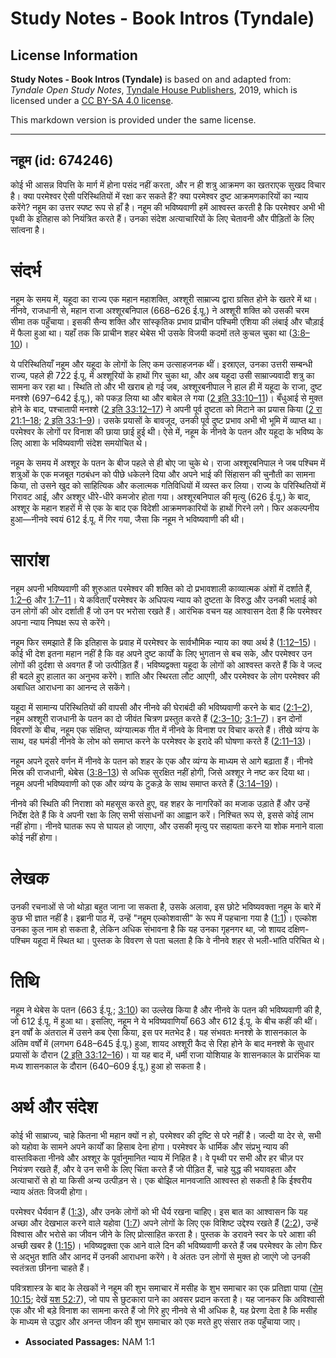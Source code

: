 # Study Notes - Book Intros (Tyndale)

## License Information

**Study Notes - Book Intros (Tyndale)** is based on and adapted from: _Tyndale Open Study Notes_, [Tyndale House Publishers](https://tyndaleopenresources.com/), 2019, which is licensed under a [CC BY-SA 4.0 license](https://creativecommons.org/licenses/by-sa/4.0/legalcode.en).

This markdown version is provided under the same license.



--------------------------------

## नहूम (id: 674246)

कोई भी आसन्न विपत्ति के मार्ग में होना पसंद नहीं करता, और न ही शत्रु आक्रमण का खतराएक सुखद विचार है। क्या परमेश्वर ऐसी परिस्थितियों में रक्षा कर सकते हैं? क्या परमेश्वर दुष्ट आक्रमणकारियों का न्याय करेंगे? नहूम का उत्तर स्पष्ट रूप से हाँ है। नहूम की भविष्यवाणी हमें आश्वस्त करती है कि परमेश्वर अभी भी पृथ्वी के इतिहास को नियंत्रित करते हैं। उनका संदेश अत्याचारियों के लिए चेतावनी और पीड़ितों के लिए सांत्वना है।

संदर्भ
======

नहूम के समय में, यहूदा का राज्य एक महान महाशक्ति, अश्शूरी साम्राज्य द्वारा ग्रसित होने के खतरे में था। नीनवे, राजधानी से, महान राजा अश्शूरबनिपाल (668–626 ई.पू.) ने अश्शूरी शक्ति को उसकी चरम सीमा तक पहुँचाया। इसकी सैन्य शक्ति और सांस्कृतिक प्रभाव प्राचीन पश्चिमी एशिया की लंबाई और चौड़ाई में फैला हुआ था। यहाँ तक कि प्राचीन शहर थेबेस भी उसके विजयी कदमों तले कुचल चुका था ([3:8–10](https://ref.ly/Nah3:8-Nah3:10))।

ये परिस्थितियाँ नहूम और यहूदा के लोगों के लिए कम उत्साहजनक थीं। इस्राएल, उनका उत्तरी सम्बन्धी राज्य, पहले ही 722 ई.पू. में अश्शूरियों के हाथों गिर चुका था, और अब यहूदा उसी साम्राज्यवादी शत्रु का सामना कर रहा था। स्थिति तो और भी खराब हो गई जब, अश्शूरबनीपाल ने हाल ही में यहूदा के राजा, दुष्ट मनश्शे (697–642 ई.पू.), को पकड़ लिया था और बाबेल ले गया ([2 इति 33:10–11](https://ref.ly/2Chr33:10-2Chr33:11))। बँधुआई से मुक्त होने के बाद, पश्चातापी मनश्शे ([2 इति 33:12–17](https://ref.ly/2Chr33:12-2Chr33:17)) ने अपनी पूर्व दुष्टता को मिटाने का प्रयास किया ([2 रा 21:1–18](https://ref.ly/2Kgs21:1-2Kgs21:18); [2 इति 33:1–9](https://ref.ly/2Chr33:1-2Chr33:9))। उसके प्रयासों के बावजूद, उनकी पूर्व दुष्ट प्रभाव अभी भी भूमि में व्याप्त था। परमेश्वर के लोगों पर विनाश की छाया छाई हुई थी। ऐसे में, नहूम के नीनवे के पतन और यहूदा के भविष्य के लिए आशा के भविष्यवाणी संदेश समयोचित थे।

नहूम के समय में अश्शूर के पतन के बीज पहले से ही बोए जा चुके थे। राजा अश्शूरबनिपाल ने जब पश्चिम में शत्रुओं के एक मजबूत गठबंधन को पीछे धकेलने दिया और अपने भाई की सिंहासन की चुनौती का सामना किया, तो उसने खुद को साहित्यिक और कलात्मक गतिविधियों में व्यस्त कर लिया। राज्य के परिस्थितियों में गिरावट आई, और अश्शूर धीरे\-धीरे कमजोर होता गया। अश्शूरबनिपाल की मृत्यु (626 ई.पू.) के बाद, अश्शूर के महान शहरों में से एक के बाद एक विदेशी आक्रमणकारियों के हाथों गिरने लगे। फिर अकल्पनीय हुआ—नीनवे स्वयं 612 ई.पू. में गिर गया, जैसा कि नहूम ने भविष्यवाणी की थी।

सारांश
======

नहूम अपनी भविष्यवाणी की शुरुआत परमेश्वर की शक्ति को दो प्रभावशाली काव्यात्मक अंशों में दर्शाते हैं, [1:2–6](https://ref.ly/Nah1:2-Nah1:6) और [1:7–11](https://ref.ly/Nah1:7-Nah1:11)। ये कविताएँ परमेश्वर के अधिपत्य न्याय को दुष्टता के विरुद्ध और उनकी भलाई को उन लोगों की ओर दर्शाती हैं जो उन पर भरोसा रखते हैं। आरंभिक वचन यह आश्वासन देता हैं कि परमेश्वर अपना न्याय निष्पक्ष रूप से करेंगे।

नहूम फिर समझाते हैं कि इतिहास के प्रवाह में परमेश्वर के सार्वभौमिक न्याय का क्या अर्थ है ([1:12–15](https://ref.ly/Nah1:12-Nah1:15))। कोई भी देश इतना महान नहीं है कि वह अपने दुष्ट कार्यों के लिए भुगतान से बच सके, और परमेश्वर उन लोगों की दुर्दशा से अवगत हैं जो उत्पीड़ित हैं। भविष्यद्वक्ता यहूदा के लोगों को आश्वस्त करते हैं कि वे जल्द ही बदले हुए हालात का अनुभव करेंगे। शांति और स्थिरता लौट आएगी, और परमेश्वर के लोग परमेश्वर की अबाधित आराधना का आनन्द ले सकेंगे।

यहूदा में सामान्य परिस्थितियों की वापसी और नीनवे की घेराबंदी की भविष्यवाणी करने के बाद ([2:1–2](https://ref.ly/Nah2:1-Nah2:2)), नहूम अश्शूरी राजधानी के पतन का दो जीवंत चित्रण प्रस्तुत करते हैं ([2:3–10](https://ref.ly/Nah2:3-Nah2:10); [3:1–7](https://ref.ly/Nah3:1-Nah3:7))। इन दोनों विवरणों के बीच, नहूम एक संक्षिप्त, व्यंग्यात्मक गीत में नीनवे के विनाश पर विचार करते हैं। तीखे व्यंग्य के साथ, वह घमंडी नीनवे के लोभ को समाप्त करने के परमेश्वर के इरादे की घोषणा करते हैं ([2:11–13](https://ref.ly/Nah2:11-Nah2:13))।

नहूम अपने दूसरे वर्णन में नीनवे के पतन को शहर के एक और व्यंग्य के माध्यम से आगे बढ़ाता हैं। नीनवे मिस्र की राजधानी, थेबेस ([3:8–13](https://ref.ly/Nah3:8-Nah3:13)) से अधिक सुरक्षित नहीं होगी, जिसे अश्शूर ने नष्ट कर दिया था। नहूम अपनी भविष्यवाणी को एक और व्यंग्य के टुकड़े के साथ समाप्त करते हैं ([3:14–19](https://ref.ly/Nah3:14-Nah3:19))। 

नीनवे की स्थिति की निराशा को महसूस करते हुए, वह शहर के नागरिकों का मजाक उड़ाते हैं और उन्हें निर्देश देते हैं कि वे अपनी रक्षा के लिए सभी संसाधनों का आह्वान करें। निश्चित रूप से, इससे कोई लाभ नहीं होगा। नीनवे घातक रूप से घायल हो जाएगा, और उसकी मृत्यु पर सहायता करने या शोक मनाने वाला कोई नहीं होगा।

लेखक
====

उनकी रचनाओं से जो थोड़ा बहुत जाना जा सकता है, उसके अलावा, इस छोटे भविष्यवक्ता नहूम के बारे में कुछ भी ज्ञात नहीं है। इब्रानी पाठ में, उन्हें "नहूम एल्कोशवासी" के रूप में पहचाना गया है ([1:1](https://ref.ly/Nah1:1))। एल्कोश उनका कुल नाम हो सकता है, लेकिन अधिक संभावना है कि यह उनका गृहनगर था, जो शायद दक्षिण\-पश्चिम यहूदा में स्थित था। पुस्तक के विवरण से पता चलता है कि वे नीनवे शहर से भली\-भांति परिचित थे।

तिथि
====

नहूम ने थेबेस के पतन (663 ई.पू.; [3:10](https://ref.ly/Nah3:10)) का उल्लेख किया है और नीनवे के पतन की भविष्यवाणी की है, जो 612 ई.पू. में हुआ था। इसलिए, नहूम ने ये भविष्यवाणियाँ 663 और 612 ई.पू. के बीच कहीं की थीं। इन वर्षों के अंतराल में उसने कब ऐसा किया, इस पर मतभेद है। यह संभवतः मनश्शे के शासनकाल के अंतिम वर्षों में (लगभग 648–645 ई.पू.) हुआ, शायद अश्शूरी कैद से रिहा होने के बाद मनश्शे के सुधार प्रयासों के दौरान ([2 इति 33:12–16](https://ref.ly/2Chr33:12-2Chr33:16))। या यह बाद में, धर्मी राजा योशियाह के शासनकाल के प्रारंभिक या मध्य शासनकाल के दौरान (640–609 ई.पू.) हुआ हो सकता है।

अर्थ और संदेश
=============

कोई भी साम्राज्य, चाहे कितना भी महान क्यों न हो, परमेश्वर की दृष्टि से परे नहीं है। जल्दी या देर से, सभी को यहोवा के सामने अपने कार्यों का हिसाब देना होगा। परमेश्वर के धार्मिक और संप्रभु न्याय की वास्तविकता नीनवे और अश्शूर के पूर्वानुमानित न्याय में निहित है। वे पृथ्वी पर सभी और हर चीज़ पर नियंत्रण रखते हैं, और वे उन सभी के लिए चिंता करते हैं जो पीड़ित हैं, चाहे युद्ध की भयावहता और अत्याचारों से हो या किसी अन्य उत्पीड़न से। एक बोझिल मानवजाति आश्वस्त हो सकती है कि ईश्वरीय न्याय अंततः विजयी होगा।

परमेश्वर धैर्यवान हैं ([1:3](https://ref.ly/Nah1:3)), और उनके लोगों को भी धैर्य रखना चाहिए। इस बात का आश्वासन कि यह अच्छा और देखभाल करने वाले यहोवा ([1:7](https://ref.ly/Nah1:7)) अपने लोगों के लिए एक विशिष्ट उद्देश्य रखते हैं ([2:2](https://ref.ly/Nah2:2)), उन्हें विश्वास और भरोसे का जीवन जीने के लिए प्रोत्साहित करता है। पुस्तक के डरावने स्वर के परे आशा की अच्छी खबर है ([1:15](https://ref.ly/Nah1:15))। भविष्यद्वक्ता एक आने वाले दिन की भविष्यवाणी करते हैं जब परमेश्वर के लोग फिर से अद्भुत शांति और आनद में उनकी आराधना करेंगे। वे अंततः उन लोगों से मुक्त हो जाएंगे जो उनकी स्वतंत्रता छीनना चाहते हैं।

पवित्रशास्त्र के बाद के लेखकों ने नहूम की शुभ समाचार में मसीह के शुभ समाचार का एक प्रतिज्ञा पाया ([रोम 10:15](https://ref.ly/Rom10:15); देखें [यश 52:7](https://ref.ly/Isa52:7)), जो पाप से छुटकारा पाने का अवसर प्रदान करता है। यह जानकर कि अविश्वासी एक और भी बड़े विनाश का सामना करते हैं जो गिरे हुए नीनवे से भी अधिक है, यह प्रेरणा देता है कि मसीह के माध्यम से उद्धार और अनन्त जीवन की शुभ समाचार को एक मरते हुए संसार तक पहुँचाया जाए।

* **Associated Passages:** NAM 1:1

